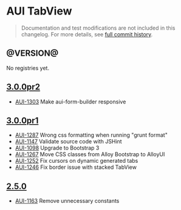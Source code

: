 # AUI TabView

> Documentation and test modifications are not included in this changelog. For more details, see [full commit history](https://github.com/liferay/alloy-ui/commits/master/src/aui-tabview).

## @VERSION@

No registries yet.

## [3.0.0pr2](https://github.com/liferay/alloy-ui/releases/tag/3.0.0pr2)

* [AUI-1303](https://issues.liferay.com/browse/AUI-1303) Make aui-form-builder responsive

## [3.0.0pr1](https://github.com/liferay/alloy-ui/releases/tag/3.0.0pr1)

* [AUI-1287](https://issues.liferay.com/browse/AUI-1287) Wrong css formatting when running "grunt format"
* [AUI-1147](https://issues.liferay.com/browse/AUI-1147) Validate source code with JSHint
* [AUI-1098](https://issues.liferay.com/browse/AUI-1098) Upgrade to Bootstrap 3
* [AUI-1267](https://issues.liferay.com/browse/AUI-1267) Move CSS classes from Alloy Bootstrap to AlloyUI
* [AUI-1252](https://issues.liferay.com/browse/AUI-1252) Fix cursors on dynamic generated tabs
* [AUI-1246](https://issues.liferay.com/browse/AUI-1246) Fix border issue with stacked TabView

## [2.5.0](https://github.com/liferay/alloy-ui/releases/tag/2.5.0)

* [AUI-1163](https://issues.liferay.com/browse/AUI-1163) Remove unnecessary constants